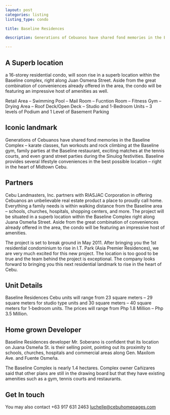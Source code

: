 ```yaml
---
layout: post
categories: listing
listing_type: condo

title: Baseline Residences

description: Generations of Cebuanos have shared fond memories in the Baseline Complex – karate classes, fun workouts and rock climbing at the Baseline gym, family parties at the Baseline restaurant, exciting matches at the tennis courts, and even grand street parties during the Sinulog festivities. Baseline provides several lifestyle conveniences in the best possible location – right in the heart of Midtown Cebu.

---
```


## A Superb location
a 16-storey residential condo, will soon rise in a superb location within the Baseline complex, right along Juan Osmena Street. Aside from the great combination of conveniences already offered in the area, the condo will be featuring an impressive host of amenities as well.
 
Retail Area – Swimming Pool – Mail Room – Fucntion Room – Fitness Gym – Drying Area – Roof Deck/Open Deck – Studio and 1-Bedroom Units – 3 levels of Podium and 1 Level of Basement Parking
 
## Iconic landmark
Generations of Cebuanos have shared fond memories in the Baseline Complex – karate classes, fun workouts and rock climbing at the Baseline gym, family parties at the Baseline restaurant, exciting matches at the tennis courts, and even grand street parties during the Sinulog festivities. Baseline provides several lifestyle conveniences in the best possible location – right in the heart of Midtown Cebu.
 
## Partners
Cebu Landmasters, Inc. partners with RIASJAC Corporation in offering Cebuanos an unbelievable real estate product a place to proudly call home. Everything a family needs is within walking distance from the Baseline area – schools, churches, hospitals, shopping centers, and more. The project will be situated in a superb location within the Baseline Complex right along Juana Osmeña Street. Aside from the great combination of conveniences already offered in the area, the condo will be featuring an impressive host of amenities.

The project is set to break ground in May 2011. After bringing you the 1st residential condominium to rise in I.T. Park (Asia Premier Residences), we are very much excited for this new project. The location is too good to be true and the team behind the project is exceptional. The company looks forward to bringing you this next residential landmark to rise in the heart of Cebu.

## Unit Details 
Baseline Residences Cebu units will range from 23 square meters – 29 square meters for studio type units and 30 square meters – 40 square meters for 1-bedroom units. The prices will range from Php 1.8 Million – Php 3.5 Million.

## Home grown Developer
Baseline Residences developer Mr. Soberano is confident that its location on Juana Osmeña St. is their selling point, pointing out its proximity to schools, churches, hospitals and commercial areas along Gen. Maxilom Ave. and Fuente Osmeña.

The Baseline Complex is nearly 1.4 hectares. Complex owner Cañizares said that other plans are still in the drawing board but that they have existing amenities such as a gym, tennis courts and restaurants.

## Get In touch
You may also contact +63 917 631 2463 
[luchelle@cebuhomepages.com](mailto:luchelle@cebuhomepages.com)